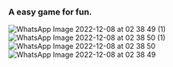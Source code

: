 ### A easy game for fun. 

![WhatsApp Image 2022-12-08 at 02 38 49 (1)](https://user-images.githubusercontent.com/25866852/206321216-a0375f75-26f0-439e-acd8-6eb0f132913c.jpeg)
![WhatsApp Image 2022-12-08 at 02 38 50 (1)](https://user-images.githubusercontent.com/25866852/206321234-fba980e9-2aba-4961-8920-283c4132edf4.jpeg)
![WhatsApp Image 2022-12-08 at 02 38 50](https://user-images.githubusercontent.com/25866852/206321247-0bdf970f-2846-484d-86be-76a25c14c1a6.jpeg)
![WhatsApp Image 2022-12-08 at 02 38 49](https://user-images.githubusercontent.com/25866852/206321259-687dc208-6bcb-49e5-92cd-cddd8dabf5af.jpeg)
